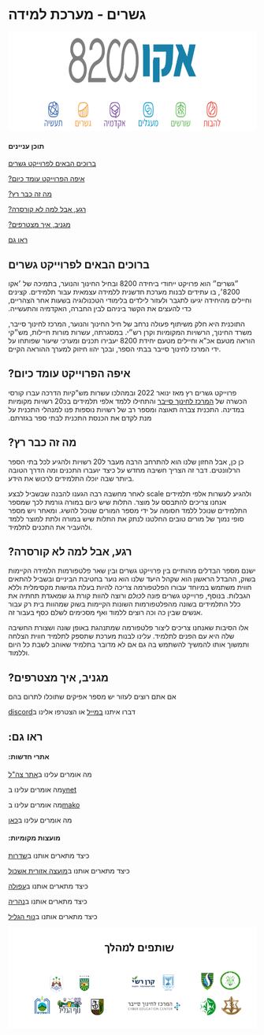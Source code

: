 # &#x202b; גשרים - מערכת למידה

<img src="https://github.com/eco8200/.github/blob/master/profile/eco8200-logo.png" height="200px">

#### &#x202b; תוכן עניינים

&#x202b; [ברוכים הבאים לפרוייקט גשרים](#-ברוכים-הבאים-לפרוייקט-גשרים)

&#x202b; [איפה הפרוייקט עומד כיום?](#-איפה-הפרוייקט-עומד-כיום)

&#x202b; [מה זה כבר רץ?](#-מה-זה-כבר-רץ)

&#x202b; [רגע, אבל למה לא קורסרה?](#-רגע-אבל-למה-לא-קורסרה)

&#x202b; [מגניב, איך מצטרפים?](#-מגניב-איך-מצטרפים)

&#x202b; [ראו גם](#-ראו-גם)

## &#x202b; ברוכים הבאים לפרוייקט גשרים

&#x202b;
״גשרים״ הוא פרויקט ייחודי ביחידה 8200 ובחיל החינוך והנוער, בתמיכה של ׳אקו 8200׳, בו עתידים לבנות מערכת חדשנית ללמידה עצמאית עבור תלמידים. קצינים וחיילים מהיחידה יגיעו לתגבר ולעזור לילדים בלימודי הטכנולוגיה בשעות אחר הצהריים, כדי להעצים את הקשר ביניהם לבין החברה, האקדמיה והתעשייה.

התוכנית היא חלק משיתוף פעולה נרחב של חיל החינוך והנוער, המרכז לחינוך סייבר, משרד החינוך, הרשויות המקומיות וקרן רש״י. במסגרתה, עשרות מורות חיילות, מש״קי הוראה מטעם אכ"א וחיילים מטעם יחידת 8200 יעבירו תכנים ומערכי שיעור שפותחו על ידי המרכז לחינוך סייבר בבתי הספר, ובכך יהוו חיזוק למערך ההוראה הקיים.


## &#x202b; איפה הפרוייקט עומד כיום?

&#x202b;
פרוייקט גשרים רץ מאז ינואר 2022 ובמהלכו עשרות מש"קיות הדרכה עברו קורסי הכשרה של [המרכז לחינוך סייבר](https://cyber.org.il/) והתחילו ללמד אלפי תלמידים בכ20 רשויות מקומיות במדינה. התכנית צברה תאוצה ומספר רב של רשויות נוספות פנו למנהלי התכנית על מנת לקדם את הכנסת התכנית לבתי ספר בגזרתם.  

## &#x202b; מה זה כבר רץ?
כן כן, אבל החזון שלנו הוא להתרחב הרבה מעבר ל20 רשויות ולהגיע לכל בתי הספר הרלוונטים. דבר זה הצריך חשיבה מחדש על כיצד יועברו התכנים ומה הדרך הטובה ביותר שבה יוכלו התלמידים לרכוש את הידע.

לאחר מחשבה רבה הגענו להבנה שבשביל לבצע scale ולהגיע לעשרות אלפי תלמידים אנחנו צריכים להתבסס על מוצר. התלות שיש כיום במורה גורמת לכך שמספר התלמידים שנוכל ללמד חסומה על ידי מספר המורים שנוכל להשיג. ומאחר ויש מספר סופי נמוך של מורים טובים החלטנו לנתק את התלות שיש במורה ולתת למוצר ללמד ולהעביר את התכנים לתלמיד.


## &#x202b; רגע, אבל למה לא קורסרה?
ישנם מספר הבדלים מהותיים בין פרוייקט גשרים ובין שאר פלטפורמות הלמידה הקיימות בשוק, ההבדל הראשון הוא שקהל היעד שלנו הוא נוער בחטיבת הביניים ובשביל להתאים חווית משתמש במיוחד עבורו הפלטפורמה צריכה להיות בעלת גמישות מקסימלית וללא הגבלות. 
בנוסף, פרוייקט גשרים פונה *לכולם* ורוצה להוות קורת גג שמאגדת תחתיה את כלל התלמידים בשונה מהפלטפורמות השונות הקיימות בשוק שמהוות בית רק עבור אנשים שבין כה וכה רוצים ללמוד ואף מסכימים לשלם כסף בעבור זה. 

אלו הסיבות שאנחנו צריכים ליצור פלטפורמה שמתנהגת באופן שונה ושצורת החשיבה שלה היא עם הפנים לתלמיד. עלינו לבנות מערכת שתספק לתלמיד חווית הצלחה ותמשוך אותו להמשיך להשתמש בה גם אם לא מדובר בתלמיד שאוהב לשבת כל היום וללמוד.

## &#x202b; מגניב, איך מצטרפים?


&#x202b;
אם אתם רוצים לעזור יש מספר אפיקים שתוכלו לתרום בהם

&#x202b;
דברו איתנו [במייל](mailto:gsharim@idf.il) או הצטרפו אלינו ב[discord](https://discord.com/invite/DQpurPsjkV)

## &#x202b; ראו גם:

#### &#x202b; אתרי חדשות:

מה אומרים עלינו ב[אתר צה"ל](https://www.idf.il/%D7%90%D7%AA%D7%A8%D7%99-%D7%99%D7%97%D7%99%D7%93%D7%95%D7%AA/%D7%90%D7%92%D7%A3-%D7%94%D7%9E%D7%95%D7%93%D7%99%D7%A2%D7%99%D7%9F/%D7%9B%D7%9C-%D7%94%D7%9B%D7%AA%D7%91%D7%95%D7%AA/2022/%D7%92%D7%A9%D7%A8%D7%99%D7%9D-%D7%9E%D7%95%D7%93%D7%99%D7%A2%D7%99%D7%9F-%D7%A4%D7%A8%D7%99%D7%A4%D7%A8%D7%99%D7%94/)

מה אומרים עלינו ב[ynet](https://www.ynet.co.il/news/article/sjuqxhni9)

מה אומרים עלינו ב[mako](https://www.mako.co.il/news-n12_magazine/2022_q1/Article-2a2a53aafea9e71026.htm)

מה אומרים עלינו ב[כאן](https://www.kan.org.il/item/?itemid=125796)


#### &#x202b; מועצות מקומיות:

כיצד מתארים אותנו ב[שדרות](https://www.e-sderot.org.il/%D7%A9%D7%93%D7%A8%D7%95%D7%AA-%D7%95-8200-%D7%97%D7%95%D7%A6%D7%95%D7%AA-%D7%92%D7%A9%D7%A8%D7%99%D7%9D/)

כיצד מתארים אותנו ב[מועצה אזורית אשכול](https://z-upload.facebook.com/eshkol.info/posts/5928544887162504)

כיצד מתארים אותנו ב[עפולה](https://www.afula.muni.il/he/articles/item/557/)

כיצד מתארים אותנו ב[נהריה](https://blinker.co.il/%D7%A6%D7%A4%D7%95%D7%9F-1-%D7%97%D7%93%D7%A9%D7%95%D7%AA-%D7%A0%D7%94%D7%A8%D7%99%D7%94/%D7%97%D7%93%D7%A9%D7%95%D7%AA-%D7%91%D7%A6%D7%A4%D7%95%D7%9F-1-%D7%97%D7%93%D7%A9%D7%95%D7%AA-%D7%A0%D7%94%D7%A8%D7%99%D7%94/%D7%99%D7%97%D7%99%D7%93%D7%AA-8200-%D7%AA%D7%A4%D7%A2%D7%99%D7%9C-%D7%94%D7%A9%D7%A0%D7%94-%D7%91%D7%97%D7%98%D7%99%D7%91%D7%95%D7%AA-%D7%94%D7%91%D7%99%D7%A0%D7%99%D7%99%D7%9D-%D7%91%D7%A2%D7%9B/374117/)

כיצד מתארים אותנו ב[נוף הגליל](https://igalalon.ort.org.il/%D7%A9%D7%99%D7%AA%D7%95%D7%A3-%D7%A4%D7%A2%D7%95%D7%9C%D7%94-%D7%A2%D7%9D-%D7%99%D7%97%D7%99%D7%93%D7%AA-8200/)


<img src="https://github.com/eco8200/.github/blob/master/profile/eco8200-partners.png">
